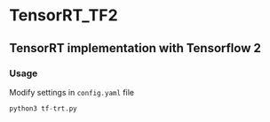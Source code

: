 # TensorRT_TF2
## TensorRT implementation with Tensorflow 2


### Usage
Modify settings in ```config.yaml``` file

```python
python3 tf-trt.py
```
